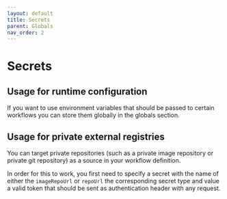 ```yaml
---
layout: default
title: Secrets
parent: Globals
nav_order: 2
---
```


# Secrets

## Usage for runtime configuration

If you want to use environment variables that should be passed to certain workflows you can store them globally in the globals section.

## Usage for private external registries

You can target private repositories (such as a private image repository or private git repository) as a source in your workflow definition.

In order for this to work, you first need to specify a secret with the name of either the `imageRepoUrl` or `repoUrl` the corresponding secret type and value a valid token that should be sent as authentication header with any request.
